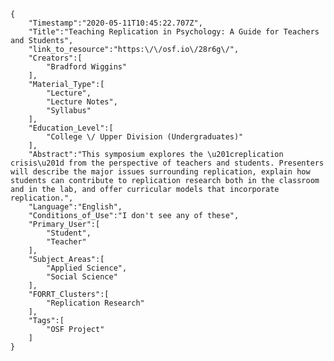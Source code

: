 
    {
        "Timestamp":"2020-05-11T10:45:22.707Z",
        "Title":"Teaching Replication in Psychology: A Guide for Teachers and Students",
        "link_to_resource":"https:\/\/osf.io\/28r6g\/",
        "Creators":[
            "Bradford Wiggins"
        ],
        "Material_Type":[
            "Lecture",
            "Lecture Notes",
            "Syllabus"
        ],
        "Education_Level":[
            "College \/ Upper Division (Undergraduates)"
        ],
        "Abstract":"This symposium explores the \u201creplication crisis\u201d from the perspective of teachers and students. Presenters will describe the major issues surrounding replication, explain how students can contribute to replication research both in the classroom and in the lab, and offer curricular models that incorporate replication.",
        "Language":"English",
        "Conditions_of_Use":"I don't see any of these",
        "Primary_User":[
            "Student",
            "Teacher"
        ],
        "Subject_Areas":[
            "Applied Science",
            "Social Science"
        ],
        "FORRT_Clusters":[
            "Replication Research"
        ],
        "Tags":[
            "OSF Project"
        ]
    }
